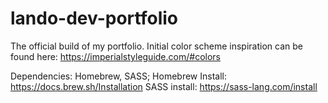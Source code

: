 # lando-dev-portfolio
The official build of my portfolio. Initial color scheme inspiration can be found here: https://imperialstyleguide.com/#colors

Dependencies: Homebrew, SASS;
Homebrew Install: https://docs.brew.sh/Installation
SASS install: https://sass-lang.com/install
